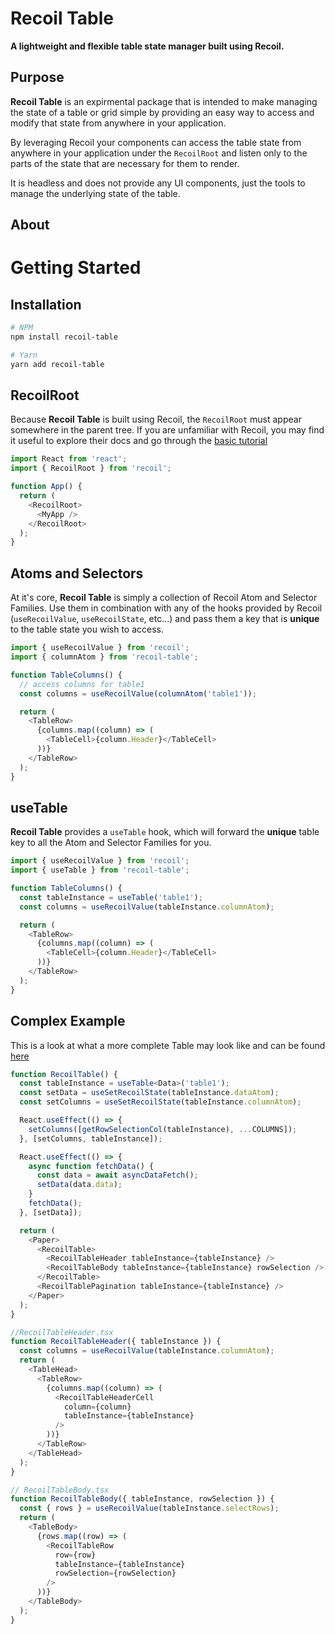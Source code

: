 # Recoil Table

**A lightweight and flexible table state manager built using Recoil.**

## Purpose

**Recoil Table** is an expirmental package that is intended to make managing the state of a table or grid simple by providing an easy way to access and modify that state from anywhere in your application.

By leveraging Recoil your components can access the table state from anywhere in your application under the `RecoilRoot` and listen only to the parts of the state that are necessary for them to render.

It is headless and does not provide any UI components, just the tools to manage the underlying state of the table.

## About

# Getting Started

## Installation

```bash
# NPM
npm install recoil-table

# Yarn
yarn add recoil-table
```

## RecoilRoot

Because **Recoil Table** is built using Recoil, the `RecoilRoot` must appear somewhere in the parent tree. If you are unfamiliar with Recoil, you may find it useful to explore their docs and go through the [basic tutorial](https://recoiljs.org/docs/basic-tutorial/intro)

```ts
import React from 'react';
import { RecoilRoot } from 'recoil';

function App() {
  return (
    <RecoilRoot>
      <MyApp />
    </RecoilRoot>
  );
}
```

## Atoms and Selectors

At it's core, **Recoil Table** is simply a collection of Recoil Atom and Selector Families.
Use them in combination with any of the hooks provided by Recoil (`useRecoilValue`, `useRecoilState`, etc...) and pass them a key that is **unique** to the table state you wish to access.

```ts
import { useRecoilValue } from 'recoil';
import { columnAtom } from 'recoil-table';

function TableColumns() {
  // access columns for table1
  const columns = useRecoilValue(columnAtom('table1'));

  return (
    <TableRow>
      {columns.map((column) => (
        <TableCell>{column.Header}</TableCell>
      ))}
    </TableRow>
  );
}
```

## useTable

**Recoil Table** provides a `useTable` hook, which will forward the **unique** table key to all the Atom and Selector Families for you.

```ts
import { useRecoilValue } from 'recoil';
import { useTable } from 'recoil-table';

function TableColumns() {
  const tableInstance = useTable('table1');
  const columns = useRecoilValue(tableInstance.columnAtom);

  return (
    <TableRow>
      {columns.map((column) => (
        <TableCell>{column.Header}</TableCell>
      ))}
    </TableRow>
  );
}
```

## Complex Example

This is a look at what a more complete Table may look like and can be found [here](https://github.com/rbaxter08/recoil-table/blob/main/packages/client/src/RecoilTable.tsx)

```ts
function RecoilTable() {
  const tableInstance = useTable<Data>('table1');
  const setData = useSetRecoilState(tableInstance.dataAtom);
  const setColumns = useSetRecoilState(tableInstance.columnAtom);

  React.useEffect(() => {
    setColumns([getRowSelectionCol(tableInstance), ...COLUMNS]);
  }, [setColumns, tableInstance]);

  React.useEffect(() => {
    async function fetchData() {
      const data = await asyncDataFetch();
      setData(data.data);
    }
    fetchData();
  }, [setData]);

  return (
    <Paper>
      <RecoilTable>
        <RecoilTableHeader tableInstance={tableInstance} />
        <RecoilTableBody tableInstance={tableInstance} rowSelection />
      </RecoilTable>
      <RecoilTablePagination tableInstance={tableInstance} />
    </Paper>
  );
}
```

```ts
//RecoilTableHeader.tsx
function RecoilTableHeader({ tableInstance }) {
  const columns = useRecoilValue(tableInstance.columnAtom);
  return (
    <TableHead>
      <TableRow>
        {columns.map((column) => (
          <RecoilTableHeaderCell
            column={column}
            tableInstance={tableInstance}
          />
        ))}
      </TableRow>
    </TableHead>
  );
}
```

```ts
// RecoilTableBody.tsx
function RecoilTableBody({ tableInstance, rowSelection }) {
  const { rows } = useRecoilValue(tableInstance.selectRows);
  return (
    <TableBody>
      {rows.map((row) => (
        <RecoilTableRow
          row={row}
          tableInstance={tableInstance}
          rowSelection={rowSelection}
        />
      ))}
    </TableBody>
  );
}
```
